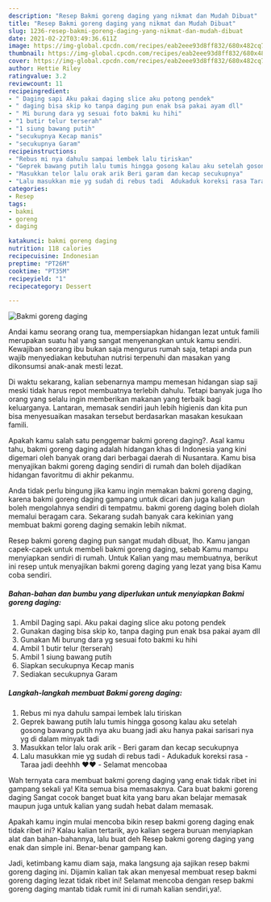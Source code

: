```yaml
---
description: "Resep Bakmi goreng daging yang nikmat dan Mudah Dibuat"
title: "Resep Bakmi goreng daging yang nikmat dan Mudah Dibuat"
slug: 1236-resep-bakmi-goreng-daging-yang-nikmat-dan-mudah-dibuat
date: 2021-02-22T03:49:36.611Z
image: https://img-global.cpcdn.com/recipes/eab2eee93d8ff832/680x482cq70/bakmi-goreng-daging-foto-resep-utama.jpg
thumbnail: https://img-global.cpcdn.com/recipes/eab2eee93d8ff832/680x482cq70/bakmi-goreng-daging-foto-resep-utama.jpg
cover: https://img-global.cpcdn.com/recipes/eab2eee93d8ff832/680x482cq70/bakmi-goreng-daging-foto-resep-utama.jpg
author: Hettie Riley
ratingvalue: 3.2
reviewcount: 11
recipeingredient:
- " Daging sapi Aku pakai daging slice aku potong pendek"
- " daging bisa skip ko tanpa daging pun enak bsa pakai ayam dll"
- " Mi burung dara yg sesuai foto bakmi ku hihi"
- "1 butir telur terserah"
- "1 siung bawang putih"
- "secukupnya Kecap manis"
- "secukupnya Garam"
recipeinstructions:
- "Rebus mi nya dahulu sampai lembek lalu tiriskan"
- "Geprek bawang putih lalu tumis hingga gosong kalau aku setelah gosong bawang putih nya aku buang jadi aku hanya pakai sarisari nya yg di dalam minyak tadi"
- "Masukkan telor lalu orak arik Beri garam dan kecap secukupnya"
- "Lalu masukkan mie yg sudah di rebus tadi  Adukaduk koreksi rasa Taraa jadi deehhh ❤️❤️ Selamat mencobaa"
categories:
- Resep
tags:
- bakmi
- goreng
- daging

katakunci: bakmi goreng daging 
nutrition: 118 calories
recipecuisine: Indonesian
preptime: "PT26M"
cooktime: "PT35M"
recipeyield: "1"
recipecategory: Dessert

---
```



![Bakmi goreng daging](https://img-global.cpcdn.com/recipes/eab2eee93d8ff832/680x482cq70/bakmi-goreng-daging-foto-resep-utama.jpg)

Andai kamu seorang orang tua, mempersiapkan hidangan lezat untuk famili merupakan suatu hal yang sangat menyenangkan untuk kamu sendiri. Kewajiban seorang ibu bukan saja mengurus rumah saja, tetapi anda pun wajib menyediakan kebutuhan nutrisi terpenuhi dan masakan yang dikonsumsi anak-anak mesti lezat.

Di waktu  sekarang, kalian sebenarnya mampu memesan hidangan siap saji meski tidak harus repot membuatnya terlebih dahulu. Tetapi banyak juga lho orang yang selalu ingin memberikan makanan yang terbaik bagi keluarganya. Lantaran, memasak sendiri jauh lebih higienis dan kita pun bisa menyesuaikan masakan tersebut berdasarkan masakan kesukaan famili. 



Apakah kamu salah satu penggemar bakmi goreng daging?. Asal kamu tahu, bakmi goreng daging adalah hidangan khas di Indonesia yang kini digemari oleh banyak orang dari berbagai daerah di Nusantara. Kamu bisa menyajikan bakmi goreng daging sendiri di rumah dan boleh dijadikan hidangan favoritmu di akhir pekanmu.

Anda tidak perlu bingung jika kamu ingin memakan bakmi goreng daging, karena bakmi goreng daging gampang untuk dicari dan juga kalian pun boleh mengolahnya sendiri di tempatmu. bakmi goreng daging boleh diolah memalui beragam cara. Sekarang sudah banyak cara kekinian yang membuat bakmi goreng daging semakin lebih nikmat.

Resep bakmi goreng daging pun sangat mudah dibuat, lho. Kamu jangan capek-capek untuk membeli bakmi goreng daging, sebab Kamu mampu menyiapkan sendiri di rumah. Untuk Kalian yang mau membuatnya, berikut ini resep untuk menyajikan bakmi goreng daging yang lezat yang bisa Kamu coba sendiri.

<!--inarticleads1-->

##### Bahan-bahan dan bumbu yang diperlukan untuk menyiapkan Bakmi goreng daging:

1. Ambil  Daging sapi. Aku pakai daging slice aku potong pendek
1. Gunakan  daging bisa skip ko, tanpa daging pun enak bsa pakai ayam dll
1. Gunakan  Mi burung dara yg sesuai foto bakmi ku hihi
1. Ambil 1 butir telur (terserah)
1. Ambil 1 siung bawang putih
1. Siapkan secukupnya Kecap manis
1. Sediakan secukupnya Garam




<!--inarticleads2-->

##### Langkah-langkah membuat Bakmi goreng daging:

1. Rebus mi nya dahulu sampai lembek lalu tiriskan
1. Geprek bawang putih lalu tumis hingga gosong kalau aku setelah gosong bawang putih nya aku buang jadi aku hanya pakai sarisari nya yg di dalam minyak tadi
1. Masukkan telor lalu orak arik - Beri garam dan kecap secukupnya
1. Lalu masukkan mie yg sudah di rebus tadi  - Adukaduk koreksi rasa - Taraa jadi deehhh ❤️❤️ - Selamat mencobaa




Wah ternyata cara membuat bakmi goreng daging yang enak tidak ribet ini gampang sekali ya! Kita semua bisa memasaknya. Cara buat bakmi goreng daging Sangat cocok banget buat kita yang baru akan belajar memasak maupun juga untuk kalian yang sudah hebat dalam memasak.

Apakah kamu ingin mulai mencoba bikin resep bakmi goreng daging enak tidak ribet ini? Kalau kalian tertarik, ayo kalian segera buruan menyiapkan alat dan bahan-bahannya, lalu buat deh Resep bakmi goreng daging yang enak dan simple ini. Benar-benar gampang kan. 

Jadi, ketimbang kamu diam saja, maka langsung aja sajikan resep bakmi goreng daging ini. Dijamin kalian tak akan menyesal membuat resep bakmi goreng daging lezat tidak ribet ini! Selamat mencoba dengan resep bakmi goreng daging mantab tidak rumit ini di rumah kalian sendiri,ya!.

